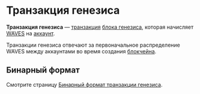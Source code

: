 # Транзакция генезиса

**Транзакция генезиса** — [транзакция](/ru/blockchain/transaction/) [блока генезиса](/ru/blockchain/block/genesis-block), которая начисляет [WAVES](/ru/blockchain/token/waves) на [аккаунт](/ru/blockchain/account/).

Транзакции генезиса отвечают за первоначальное распределение WAVES между аккаунтами во время создания [блокчейна](/ru/blockchain/blockchain/).

## Бинарный формат

Смотрите страницу [Бинарный формат транзакции генезиса](/ru/blockchain/binary-format/transaction-binary-format/genesis-transaction-binary-format).
